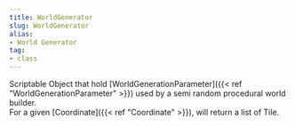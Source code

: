 ```yaml
---
title: WorldGenerator
slug: WorldGenerator
alias: 
- World Generator
tag: 
- class
---
```

Scriptable Object that hold [WorldGenerationParameter]({{< ref "WorldGenerationParameter" >}}) used by a semi random procedural world builder.\
For a given [Coordinate]({{< ref "Coordinate" >}}), will return a list of Tile.

